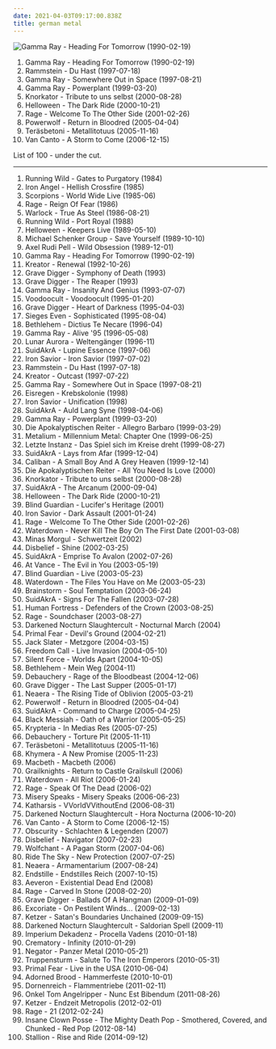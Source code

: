 ```yaml
---
date: 2021-04-03T09:17:00.838Z
title: german metal
---
```

![Gamma Ray - Heading For Tomorrow (1990-02-19)](https://img.discogs.com/H7tCONZEF37aU5bk4T2kIMTNnbE=/fit-in/600x592/filters:strip_icc():format(jpeg):mode_rgb():quality(90)/discogs-images/R-11096505-1509797188-8988.jpeg.jpg "Gamma Ray - Heading For Tomorrow (1990-02-19)")
<ol class="albums">
<li data-cover="https://img.discogs.com/H7tCONZEF37aU5bk4T2kIMTNnbE=/fit-in/600x592/filters:strip_icc():format(jpeg):mode_rgb():quality(90)/discogs-images/R-11096505-1509797188-8988.jpeg.jpg" data-tags="power metal" role="button">Gamma Ray - Heading For Tomorrow (1990-02-19)</li>
<li data-cover="http://coverartarchive.org/release/c666ffc2-1cbf-4a8c-801e-8fabd56ca062/22022063680-500.jpg" data-tags="rammstein" role="button">Rammstein - Du Hast (1997-07-18)</li>
<li data-cover="http://coverartarchive.org/release/197caa52-0c83-4af1-9542-d6ab12369fd8/3463166259-500.jpg" data-tags="power metal" role="button">Gamma Ray - Somewhere Out in Space (1997-08-21)</li>
<li data-cover="http://coverartarchive.org/release/252f2cef-369e-4487-be30-cb833d7a9613/26712151056-500.jpg" data-tags="power metal" role="button">Gamma Ray - Powerplant (1999-03-20)</li>
<li data-cover="https://img.discogs.com/WlY6RcBtAclXLRjwmdBWwT4TrYg=/fit-in/600x600/filters:strip_icc():format(jpeg):mode_rgb():quality(90)/discogs-images/R-1025013-1213235451.jpeg.jpg" data-tags="metal, rock, comedy, industrial metal, fun metal, knorkator" role="button">Knorkator - Tribute to uns selbst (2000-08-28)</li>
<li data-cover="http://coverartarchive.org/release/351e5578-2bdd-452e-b4ba-b2d13518eeb1/6834755855-500.jpg" data-tags="power metal" role="button">Helloween - The Dark Ride (2000-10-21)</li>
<li data-cover="http://coverartarchive.org/release/d430e4e4-ed7d-45d1-aeea-7dc093106010/22849845060-500.jpg" data-tags="heavy metal, power metal" role="button">Rage - Welcome To The Other Side (2001-02-26)</li>
<li data-cover="http://coverartarchive.org/release/bce6e4d9-096d-4f59-9b70-30db1dc49b3d/5372712419-500.jpg" data-tags="power metal, heavy metal" role="button">Powerwolf - Return in Bloodred (2005-04-04)</li>
<li data-cover="http://coverartarchive.org/release/51121f7e-9a09-4f12-bb02-1dc6587575a1/7792795848-500.jpg" data-tags="heavy metal" role="button">Teräsbetoni - Metallitotuus (2005-11-16)</li>
<li data-cover="https://img.discogs.com/VNu3si4B-I4RDfrHVV1JW5z6FwE=/fit-in/280x280/filters:strip_icc():format(jpeg):mode_rgb():quality(90)/discogs-images/R-1538380-1226925625.jpeg.jpg" data-tags="power metal, a cappella metal" role="button">Van Canto - A Storm to Come (2006-12-15)</li>
</ol>
List of 100 - under the cut.
<!-- more -->

_________________

<ol class="albums">
<li data-cover="http://coverartarchive.org/release/7ba0fd7f-4443-4284-8748-fd75d4449a09/3039751372-500.jpg" data-tags="speed metal, heavy metal" role="button">
Running Wild - Gates to Purgatory (1984)
</li>
<li data-cover="https://img.discogs.com/FkPoqhf-bwaaKWVotxSVKE1Bcgs=/fit-in/499x497/filters:strip_icc():format(jpeg):mode_rgb():quality(90)/discogs-images/R-1930383-1271475672.jpeg.jpg" data-tags="thrash metal, speed metal" role="button">
Iron Angel - Hellish Crossfire (1985)
</li>
<li data-cover="https://img.discogs.com/fURN7_fQfJbr2f6kxt-6Rab07cw=/fit-in/600x595/filters:strip_icc():format(jpeg):mode_rgb():quality(90)/discogs-images/R-412510-1193757651.jpeg.jpg" data-tags="hard rock" role="button">
Scorpions - World Wide Live (1985-06)
</li>
<li data-cover="https://img.discogs.com/FEHGU8ljmc9enmMypgEakKpY1x0=/fit-in/593x593/filters:strip_icc():format(jpeg):mode_rgb():quality(90)/discogs-images/R-2600365-1292536791.jpeg.jpg" data-tags="speed metal" role="button">
Rage - Reign Of Fear (1986)
</li>
<li data-cover="http://coverartarchive.org/release/328082ff-4789-4bcd-921c-c86d6d0bf96a/14899283868-500.jpg" data-tags="heavy metal" role="button">
Warlock - True As Steel (1986-08-21)
</li>
<li data-cover="http://coverartarchive.org/release/93b05958-62c6-393f-b42c-46ae75abac38/16721913332-500.jpg" data-tags="heavy metal, power metal" role="button">
Running Wild - Port Royal (1988)
</li>
<li data-cover="https://img.discogs.com/mXJ0vHy4u3gDxpSgTtReQDxhY60=/fit-in/600x1042/filters:strip_icc():format(jpeg):mode_rgb():quality(90)/discogs-images/R-3030675-1503798917-1026.jpeg.jpg" data-tags="heavy metal, 80s, speed metal, germany, german, live, power metal, melodic metal, live album, german metal, helloween, very favorite" role="button">
Helloween - Keepers Live (1989-05-10)
</li>
<li data-cover="http://coverartarchive.org/release/e7b23612-a3f3-41d4-8293-167532ad1b6f/21718519556-500.jpg" data-tags="rock" role="button">
Michael Schenker Group - Save Yourself (1989-10-10)
</li>
<li data-cover="http://coverartarchive.org/release/6b6ae345-cbc6-4efe-8eb3-0f3514b9c378/15332954939-500.jpg" data-tags="heavy metal" role="button">
Axel Rudi Pell - Wild Obsession (1989-12-01)
</li>
<li data-cover="https://img.discogs.com/H7tCONZEF37aU5bk4T2kIMTNnbE=/fit-in/600x592/filters:strip_icc():format(jpeg):mode_rgb():quality(90)/discogs-images/R-11096505-1509797188-8988.jpeg.jpg" data-tags="power metal" role="button">
Gamma Ray - Heading For Tomorrow (1990-02-19)
</li>
<li data-cover="https://img.discogs.com/21KnIfXyhZUZKn9LloXItA_haDg=/fit-in/600x526/filters:strip_icc():format(jpeg):mode_rgb():quality(90)/discogs-images/R-5038331-1382831290-7448.jpeg.jpg" data-tags="thrash metal" role="button">
Kreator - Renewal (1992-10-26)
</li>
<li data-cover="http://coverartarchive.org/release/21cf4e9c-8270-49bc-95ac-337f5cb421cb/7545264387-500.jpg" data-tags="heavy metal" role="button">
Grave Digger - Symphony of Death (1993)
</li>
<li data-cover="http://coverartarchive.org/release/09fd5329-a735-4878-9dd4-e31c4b45a4b7/4894962096-500.jpg" data-tags="heavy metal" role="button">
Grave Digger - The Reaper (1993)
</li>
<li data-cover="http://coverartarchive.org/release/769422ef-0e90-44cc-8da3-4137760cb082/25711103397-500.jpg" data-tags="power metal" role="button">
Gamma Ray - Insanity And Genius (1993-07-07)
</li>
<li data-cover="https://img.discogs.com/ql9jlOAmfy9egeGMBknmjkZCld0=/fit-in/600x607/filters:strip_icc():format(jpeg):mode_rgb():quality(90)/discogs-images/R-7969750-1596690180-8312.jpeg.jpg" data-tags="alternative thrash metal" role="button">
Voodoocult - Voodoocult (1995-01-20)
</li>
<li data-cover="http://coverartarchive.org/release/3ef7e1a4-9dbc-413d-8a5e-5c704b1f86c4/14971918968-500.jpg" data-tags="heavy metal" role="button">
Grave Digger - Heart of Darkness (1995-04-03)
</li>
<li data-cover="https://img.discogs.com/JGItaKlbvSTjBwO-FZNhgGjegVM=/fit-in/500x500/filters:strip_icc():format(jpeg):mode_rgb():quality(90)/discogs-images/R-4173084-1357662716-5108.jpeg.jpg" data-tags="1995, progressive metal" role="button">
Sieges Even - Sophisticated (1995-08-04)
</li>
<li data-cover="http://coverartarchive.org/release/da9861fc-fcfb-4f45-a7a2-8ab337c30fae/7824358646-500.jpg" data-tags="black metal, dark metal" role="button">
Bethlehem - Dictius Te Necare (1996-04)
</li>
<li data-cover="http://coverartarchive.org/release/43c4d3ef-0af5-44c4-958c-d764c30a663f/18796116270-500.jpg" data-tags="power metal, heavy metal" role="button">
Gamma Ray - Alive '95 (1996-05-08)
</li>
<li data-cover="http://coverartarchive.org/release/e7dcd69c-7a4d-4cf7-9b9e-4ff3ce910558/2782648897-500.jpg" data-tags="black metal" role="button">
Lunar Aurora - Weltengänger (1996-11)
</li>
<li data-cover="http://coverartarchive.org/release/910cdbf9-5a09-4e9c-947f-bbbb625c21c8/10691439731-500.jpg" data-tags="folk metal, melodic death metal, death metal, german metal" role="button">
SuidAkrA - Lupine Essence (1997-06)
</li>
<li data-cover="https://img.discogs.com/swKjwnPuBJHutpP6k7Hl7yFtQVA=/fit-in/600x596/filters:strip_icc():format(jpeg):mode_rgb():quality(90)/discogs-images/R-3412972-1477568231-7658.jpeg.jpg" data-tags="power metal" role="button">
Iron Savior - Iron Savior (1997-07-02)
</li>
<li data-cover="http://coverartarchive.org/release/c666ffc2-1cbf-4a8c-801e-8fabd56ca062/22022063680-500.jpg" data-tags="rammstein" role="button">
Rammstein - Du Hast (1997-07-18)
</li>
<li data-cover="http://coverartarchive.org/release/f2087b7f-6657-4bcf-b058-01813469b5c3/7459410347-500.jpg" data-tags="thrash metal" role="button">
Kreator - Outcast (1997-07-22)
</li>
<li data-cover="http://coverartarchive.org/release/197caa52-0c83-4af1-9542-d6ab12369fd8/3463166259-500.jpg" data-tags="power metal" role="button">
Gamma Ray - Somewhere Out in Space (1997-08-21)
</li>
<li data-cover="http://coverartarchive.org/release/1e21ea40-21dc-4365-8736-26fb0be6ce9d/2192435340-500.jpg" data-tags="black metal" role="button">
Eisregen - Krebskolonie (1998)
</li>
<li data-cover="https://img.discogs.com/XjrnnfwZs6VnA1UlYK3KqbIyRLA=/fit-in/300x300/filters:strip_icc():format(jpeg):mode_rgb():quality(90)/discogs-images/R-2952818-1308860725.jpeg.jpg" data-tags="power metal" role="button">
Iron Savior - Unification (1998)
</li>
<li data-cover="http://coverartarchive.org/release/66087fff-0c62-438c-9dde-4173119c63fa/17501065184-500.jpg" data-tags="melodic death metal" role="button">
SuidAkrA - Auld Lang Syne (1998-04-06)
</li>
<li data-cover="http://coverartarchive.org/release/252f2cef-369e-4487-be30-cb833d7a9613/26712151056-500.jpg" data-tags="power metal" role="button">
Gamma Ray - Powerplant (1999-03-20)
</li>
<li data-cover="http://coverartarchive.org/release/fccce690-ea43-4ecd-9bc3-21e44f3319f6/21606407612-500.jpg" data-tags="death metal" role="button">
Die Apokalyptischen Reiter - Allegro Barbaro (1999-03-29)
</li>
<li data-cover="https://img.discogs.com/K-kRhVEUf8xpDX9euVWs2M8DDH8=/fit-in/600x922/filters:strip_icc():format(jpeg):mode_rgb():quality(90)/discogs-images/R-7172778-1435341370-6468.jpeg.jpg" data-tags="power metal" role="button">
Metalium - Millennium Metal: Chapter One (1999-06-25)
</li>
<li data-cover="http://coverartarchive.org/release/c0272e44-eef1-4a7d-a68b-593d09ec1c68/15537876129-500.jpg" data-tags="gothic, german, metal" role="button">
Letzte Instanz - Das Spiel sich im Kreise dreht (1999-08-27)
</li>
<li data-cover="http://coverartarchive.org/release/eb98eecd-7938-475e-98df-e3e00ef09140/10691425514-500.jpg" data-tags="folk metal, melodic death metal" role="button">
SuidAkrA - Lays from Afar (1999-12-04)
</li>
<li data-cover="https://img.discogs.com/zdH0fSrVWyPSDOyLlwNfeOTMe-E=/fit-in/600x600/filters:strip_icc():format(jpeg):mode_rgb():quality(90)/discogs-images/R-5350220-1391220355-7733.jpeg.jpg" data-tags="metalcore" role="button">
Caliban - A Small Boy And A Grey Heaven (1999-12-14)
</li>
<li data-cover="http://coverartarchive.org/release/ebd0f359-882e-433e-853d-e7e9ea8d5481/28935874202-500.jpg" data-tags="melodic death metal" role="button">
Die Apokalyptischen Reiter - All You Need Is Love (2000)
</li>
<li data-cover="https://img.discogs.com/WlY6RcBtAclXLRjwmdBWwT4TrYg=/fit-in/600x600/filters:strip_icc():format(jpeg):mode_rgb():quality(90)/discogs-images/R-1025013-1213235451.jpeg.jpg" data-tags="metal, rock, comedy, industrial metal, fun metal, knorkator" role="button">
Knorkator - Tribute to uns selbst (2000-08-28)
</li>
<li data-cover="http://coverartarchive.org/release/633bb51c-3835-4374-8461-e8def7fcc727/21801714109-500.jpg" data-tags="melodic death metal" role="button">
SuidAkrA - The Arcanum (2000-09-04)
</li>
<li data-cover="http://coverartarchive.org/release/351e5578-2bdd-452e-b4ba-b2d13518eeb1/6834755855-500.jpg" data-tags="power metal" role="button">
Helloween - The Dark Ride (2000-10-21)
</li>
<li data-cover="https://img.discogs.com/O58cLxHCB5x0heWdmiOUA4WGle8=/fit-in/600x538/filters:strip_icc():format(jpeg):mode_rgb():quality(90)/discogs-images/R-1926153-1481137640-6021.jpeg.jpg" data-tags="speed metal, power metal, german metal, nomongo, melmetdcz" role="button">
Blind Guardian - Lucifer's Heritage (2001)
</li>
<li data-cover="https://img.discogs.com/dCEfi4lmX_KlUT4leEplEv4Zeuk=/fit-in/600x603/filters:strip_icc():format(jpeg):mode_rgb():quality(90)/discogs-images/R-2480201-1552919931-5296.jpeg.jpg" data-tags="power metal" role="button">
Iron Savior - Dark Assault (2001-01-24)
</li>
<li data-cover="http://coverartarchive.org/release/d430e4e4-ed7d-45d1-aeea-7dc093106010/22849845060-500.jpg" data-tags="heavy metal, power metal" role="button">
Rage - Welcome To The Other Side (2001-02-26)
</li>
<li data-cover="https://img.discogs.com/oCDJZLUkPUzON-HsOA5m9UsLQkY=/fit-in/600x590/filters:strip_icc():format(jpeg):mode_rgb():quality(90)/discogs-images/R-605029-1137951132.jpeg.jpg" data-tags="metal, alternative metal, post-hardcore, german metal" role="button">
Waterdown - Never Kill The Boy On The First Date (2001-03-08)
</li>
<li data-cover="http://coverartarchive.org/release/b2af7a61-5d58-4c79-b91c-7c0620b6bd2e/19653758240-500.jpg" data-tags="pagan metal" role="button">
Minas Morgul - Schwertzeit (2002)
</li>
<li data-cover="https://img.discogs.com/AsLMWKi3F0HQvC08fdxwnwKb608=/fit-in/600x530/filters:strip_icc():format(jpeg):mode_rgb():quality(90)/discogs-images/R-601212-1137076321.jpeg.jpg" data-tags="death metal" role="button">
Disbelief - Shine (2002-03-25)
</li>
<li data-cover="http://coverartarchive.org/release/62b01408-2e64-4cff-a18e-27b986b892d1/21801729303-500.jpg" data-tags="melodic death metal, folk metal" role="button">
SuidAkrA - Emprise To Avalon (2002-07-26)
</li>
<li data-cover="http://coverartarchive.org/release/0e3003e6-88b8-468b-96f7-c869e57b22e9/9106635700-500.jpg" data-tags="power metal" role="button">
At Vance - The Evil in You (2003-05-19)
</li>
<li data-cover="https://img.discogs.com/SiViwwOTa_xIpwcloBguP-rkQe0=/fit-in/510x460/filters:strip_icc():format(jpeg):mode_rgb():quality(90)/discogs-images/R-2153766-1266924275.jpeg.jpg" data-tags="power metal, live" role="button">
Blind Guardian - Live (2003-05-23)
</li>
<li data-cover="http://coverartarchive.org/release/e9c2285e-1178-4de2-bdac-5863e9f200fe/6241900041-500.jpg" data-tags="post-hardcore" role="button">
Waterdown - The Files You Have on Me (2003-05-23)
</li>
<li data-cover="https://img.discogs.com/LOudhndVV3_3OQOZ8QFlXxdHSHY=/fit-in/600x587/filters:strip_icc():format(jpeg):mode_rgb():quality(90)/discogs-images/R-1931603-1358611194-3430.jpeg.jpg" data-tags="heavy metal, power metal" role="button">
Brainstorm - Soul Temptation (2003-06-24)
</li>
<li data-cover="http://coverartarchive.org/release/12d7174f-7e09-3d1d-8855-be5bf5b1b6c2/6505258283-500.jpg" data-tags="melodic death metal" role="button">
SuidAkrA - Signs For The Fallen (2003-07-28)
</li>
<li data-cover="http://coverartarchive.org/release/3b080506-f04e-4d18-be46-171175c75651/20362007867-500.jpg" data-tags="power metal" role="button">
Human Fortress - Defenders of the Crown (2003-08-25)
</li>
<li data-cover="http://coverartarchive.org/release/8139ae5f-e946-4520-9e89-dfeb5b63c8a5/16433024531-500.jpg" data-tags="power metal, heavy metal" role="button">
Rage - Soundchaser (2003-08-27)
</li>
<li data-cover="http://coverartarchive.org/release/205da306-fc1b-3fc2-b7b3-7ce0f93b8c89/14799107609-500.jpg" data-tags="black metal" role="button">
Darkened Nocturn Slaughtercult - Nocturnal March (2004)
</li>
<li data-cover="http://coverartarchive.org/release/29cda679-d00f-3bd4-b56f-6c28e8d7e13d/14972169053-500.jpg" data-tags="power metal" role="button">
Primal Fear - Devil's Ground (2004-02-21)
</li>
<li data-cover="https://img.discogs.com/hMoIq6Rsn1ec7VuXAJy0kGPkWY0=/fit-in/600x591/filters:strip_icc():format(jpeg):mode_rgb():quality(90)/discogs-images/R-2221614-1351876156-5322.jpeg.jpg" data-tags="brutal death metal" role="button">
Jack Slater - Metzgore (2004-03-15)
</li>
<li data-cover="http://coverartarchive.org/release/ece7638e-5c5f-4bf7-a981-88a1f50bb29c/24241597992-500.jpg" data-tags="power metal, melodic metal" role="button">
Freedom Call - Live Invasion (2004-05-10)
</li>
<li data-cover="http://coverartarchive.org/release/86940541-69c6-4519-aad1-519adfe02cdd/7643060960-500.jpg" data-tags="power metal" role="button">
Silent Force - Worlds Apart (2004-10-05)
</li>
<li data-cover="http://coverartarchive.org/release/b7601247-c286-4603-be40-c7b3d02403a0/10372071112-500.jpg" data-tags="2004, gothic metal" role="button">
Bethlehem - Mein Weg (2004-11)
</li>
<li data-cover="http://coverartarchive.org/release/ac6a3366-77c9-4a11-b711-0338a191f134/1082248327-500.jpg" data-tags="death metal" role="button">
Debauchery - Rage of the Bloodbeast (2004-12-06)
</li>
<li data-cover="https://img.discogs.com/D8NTEFcRlcQcY_-mulC_hVuIH7M=/fit-in/600x596/filters:strip_icc():format(jpeg):mode_rgb():quality(90)/discogs-images/R-3626763-1540751435-1617.jpeg.jpg" data-tags="power metal, heavy metal" role="button">
Grave Digger - The Last Supper (2005-01-17)
</li>
<li data-cover="http://coverartarchive.org/release/a28732a4-caba-4058-8635-b336497c08c7/5365173695-500.jpg" data-tags="metalcore" role="button">
Neaera - The Rising Tide of Oblivion (2005-03-21)
</li>
<li data-cover="http://coverartarchive.org/release/bce6e4d9-096d-4f59-9b70-30db1dc49b3d/5372712419-500.jpg" data-tags="power metal, heavy metal" role="button">
Powerwolf - Return in Bloodred (2005-04-04)
</li>
<li data-cover="https://img.discogs.com/TRezJga-iHjcvS0r1rRK26aRjyE=/fit-in/600x372/filters:strip_icc():format(jpeg):mode_rgb():quality(90)/discogs-images/R-15312541-1589572939-4842.jpeg.jpg" data-tags="melodic death metal" role="button">
SuidAkrA - Command to Charge (2005-04-25)
</li>
<li data-cover="http://coverartarchive.org/release/4347b6b4-91e4-4c32-9b9e-f3a2a0269617/9727404079-500.jpg" data-tags="pagan metal" role="button">
Black Messiah - Oath of a Warrior (2005-05-25)
</li>
<li data-cover="http://coverartarchive.org/release/eeacaa3d-9dc7-46f7-87c9-5db596248467/1042409213-500.jpg" data-tags="female fronted metal, gothic metal, symphonic metal, krypteria" role="button">
Krypteria - In Medias Res (2005-07-25)
</li>
<li data-cover="http://coverartarchive.org/release/529f9d01-81b4-4dde-b89d-ff9783874eef/5526770438-500.jpg" data-tags="death metal" role="button">
Debauchery - Torture Pit (2005-11-11)
</li>
<li data-cover="http://coverartarchive.org/release/51121f7e-9a09-4f12-bb02-1dc6587575a1/7792795848-500.jpg" data-tags="heavy metal" role="button">
Teräsbetoni - Metallitotuus (2005-11-16)
</li>
<li data-cover="https://img.discogs.com/253REY4b__AIqjAyCVHFUMAC9B8=/fit-in/600x450/filters:strip_icc():format(jpeg):mode_rgb():quality(90)/discogs-images/R-4140617-1533212150-4406.jpeg.jpg" data-tags="hard rock, melodic rock, german metal, melodious hard rock" role="button">
Khymera - A New Promise (2005-11-23)
</li>
<li data-cover="http://coverartarchive.org/release/408c2a99-03e0-429f-997b-af0bf7fce843/6305309154-500.jpg" data-tags="heavy metal, german metal, macbeth" role="button">
Macbeth - Macbeth (2006)
</li>
<li data-cover="https://img.discogs.com/zlUXnAWB4eAFWkQn_36GRI8Wqvg=/fit-in/400x397/filters:strip_icc():format(jpeg):mode_rgb():quality(90)/discogs-images/R-2807560-1301935274.jpeg.jpg" data-tags="melodic death metal" role="button">
Grailknights - Return to Castle Grailskull (2006)
</li>
<li data-cover="https://img.discogs.com/oCDJZLUkPUzON-HsOA5m9UsLQkY=/fit-in/600x590/filters:strip_icc():format(jpeg):mode_rgb():quality(90)/discogs-images/R-605029-1137951132.jpeg.jpg" data-tags="hardcore, emocore" role="button">
Waterdown - All Riot (2006-01-24)
</li>
<li data-cover="http://coverartarchive.org/release/4faabc46-4302-40cb-9f97-9c36a2a528ad/13866125378-500.jpg" data-tags="power metal, symphonic metal" role="button">
Rage - Speak Of The Dead (2006-02)
</li>
<li data-cover="https://img.discogs.com/63PTtWzVfSBG6EcfAVBFifIs__c=/fit-in/300x300/filters:strip_icc():format(jpeg):mode_rgb():quality(90)/discogs-images/R-11459720-1542708458-8273.jpeg.jpg" data-tags="melodic death metal" role="button">
Misery Speaks - Misery Speaks (2006-06-23)
</li>
<li data-cover="http://coverartarchive.org/release/15669334-3e44-468f-930e-22461dfd0bb7/2686989714-500.jpg" data-tags="black metal, german black metal" role="button">
Katharsis - VVorldVVithoutEnd (2006-08-31)
</li>
<li data-cover="http://coverartarchive.org/release/b7fc16c3-6611-4312-8bd1-ce7122deaad6/16103200312-500.jpg" data-tags="black metal, german black metal" role="button">
Darkened Nocturn Slaughtercult - Hora Nocturna (2006-10-20)
</li>
<li data-cover="https://img.discogs.com/VNu3si4B-I4RDfrHVV1JW5z6FwE=/fit-in/280x280/filters:strip_icc():format(jpeg):mode_rgb():quality(90)/discogs-images/R-1538380-1226925625.jpeg.jpg" data-tags="power metal, a cappella metal" role="button">
Van Canto - A Storm to Come (2006-12-15)
</li>
<li data-cover="http://coverartarchive.org/release/c4431e00-95ef-4f9a-8c6e-df20e34442b9/9477920575-500.jpg" data-tags="viking metal" role="button">
Obscurity - Schlachten & Legenden (2007)
</li>
<li data-cover="https://img.discogs.com/jEVv-VvBgkO5X9fpeyLxDpGHz-o=/fit-in/450x450/filters:strip_icc():format(jpeg):mode_rgb():quality(90)/discogs-images/R-15063158-1586189257-6181.jpeg.jpg" data-tags="death metal" role="button">
Disbelief - Navigator (2007-02-23)
</li>
<li data-cover="https://img.discogs.com/wsbGzSO_6BZPgSphLvL60XoGgCI=/fit-in/400x400/filters:strip_icc():format(jpeg):mode_rgb():quality(90)/discogs-images/R-2176684-1268143536.jpeg.jpg" data-tags="pagan metal, folk metal" role="button">
Wolfchant - A Pagan Storm (2007-04-06)
</li>
<li data-cover="http://coverartarchive.org/release/4a9bd34c-e572-416d-a9de-e29a3aedb401/11541859642-500.jpg" data-tags="power metal" role="button">
Ride The Sky - New Protection (2007-07-25)
</li>
<li data-cover="http://coverartarchive.org/release/1dc1a97e-adad-4295-954a-ec49ca8d2b1e/18251751513-500.jpg" data-tags="melodic death metal, metalcore" role="button">
Neaera - Armamentarium (2007-08-24)
</li>
<li data-cover="https://img.discogs.com/NYECWL5hBn_c68_ioiUdwQMUvwI=/fit-in/338x338/filters:strip_icc():format(jpeg):mode_rgb():quality(90)/discogs-images/R-1405441-1236548603.jpeg.jpg" data-tags="black metal" role="button">
Endstille - Endstilles Reich (2007-10-15)
</li>
<li data-cover="http://coverartarchive.org/release/f4498272-4120-4dd4-90d1-f78f69f0f882/6138571783-500.jpg" data-tags="melodic death metal" role="button">
Aeveron - Existential Dead End (2008)
</li>
<li data-cover="https://img.discogs.com/bhR3PuAvbgkhNQaLep7c3kB07Zw=/fit-in/600x603/filters:strip_icc():format(jpeg):mode_rgb():quality(90)/discogs-images/R-2937189-1398839161-5208.jpeg.jpg" data-tags="heavy metal, metal, progressive metal, power metal" role="button">
Rage - Carved In Stone (2008-02-20)
</li>
<li data-cover="http://coverartarchive.org/release/5117ebc9-e847-4049-b7cc-8fdbeba55422/28864295278-500.jpg" data-tags="heavy metal, 2009, power metal" role="button">
Grave Digger - Ballads Of A Hangman (2009-01-09)
</li>
<li data-cover="https://img.discogs.com/JdEFlVo2377v-fkV-t69WA5Voow=/fit-in/600x593/filters:strip_icc():format(jpeg):mode_rgb():quality(90)/discogs-images/R-2205424-1402935845-7783.jpeg.jpg" data-tags="death metal" role="button">
Excoriate - On Pestilent Winds... (2009-02-13)
</li>
<li data-cover="https://img.discogs.com/ejSsgDBqGmMPZpEQDQ5UFFeNUwk=/fit-in/300x300/filters:strip_icc():format(jpeg):mode_rgb():quality(90)/discogs-images/R-2540231-1289510374.jpeg.jpg" data-tags="black metal, thrash metal" role="button">
Ketzer - Satan's Boundaries Unchained (2009-09-15)
</li>
<li data-cover="http://coverartarchive.org/release/a7e4fd7d-81d1-44fa-aa49-2031bbae8b31/1362249760-500.jpg" data-tags="black metal" role="button">
Darkened Nocturn Slaughtercult - Saldorian Spell (2009-11)
</li>
<li data-cover="https://img.discogs.com/ddiVMDgImMO0SCv9KGBhziqVcTE=/fit-in/600x529/filters:strip_icc():format(jpeg):mode_rgb():quality(90)/discogs-images/R-2510829-1356169746-9779.jpeg.jpg" data-tags="black metal, atmospheric black metal" role="button">
Imperium Dekadenz - Procella Vadens (2010-01-18)
</li>
<li data-cover="http://coverartarchive.org/release/8427db6f-2c80-4650-9c8c-7912cdde7b96/4600000178-500.jpg" data-tags="gothic metal, 2010" role="button">
Crematory - Infinity (2010-01-29)
</li>
<li data-cover="http://coverartarchive.org/release/976ec32a-2a7d-456b-a463-f944927910b9/8816770276-500.jpg" data-tags="black metal" role="button">
Negator - Panzer Metal (2010-05-21)
</li>
<li data-cover="http://coverartarchive.org/release/9dc4da57-80c0-493d-a48c-407a528e3cc8/24953967672-500.jpg" data-tags="metal, germany, german, war metal, 2010s, german metal, 2010s metal, 2010 metal, 2010s war metal, 2010 war metal" role="button">
Truppensturm - Salute To The Iron Emperors (2010-05-31)
</li>
<li data-cover="https://img.discogs.com/IV0BS7AbHadb7BaT0HjFgs1T-i8=/fit-in/600x594/filters:strip_icc():format(jpeg):mode_rgb():quality(90)/discogs-images/R-14622102-1578348402-3515.jpeg.jpg" data-tags="heavy metal, melodic, germany, good shit, german, great song, live, power metal, epic metal, heavy rock, good stuff, good live, live album, german metal, ripper, i own this, my collection, electric guitar riffs, great guitars, fucking good, musical god, german heavy metal, rob halford, mr ownership deal, my music collection, live metal, new 2010, my cds, great live album, ralf scheepers, needs more listeners, need to rate, goes fucking good with beer, tim owens, frontiers records, mat sinner, heavy power speed metal, cd in collection, important cds, musica que me anima, cd dvds i own, excellent guitars sounds, cds i bought, double cds i own, judas priest painkiller era feeling, live in the usa, recorded at la and atlanta usa 2009, tom naumann" role="button">
Primal Fear - Live in the USA (2010-06-04)
</li>
<li data-cover="http://coverartarchive.org/release/fcb0dbcd-8b4a-4ff7-9a53-803d795d4dd2/10146670953-500.jpg" data-tags="pagan metal" role="button">
Adorned Brood - Hammerfeste (2010-10-01)
</li>
<li data-cover="https://img.discogs.com/MNjpvM12TcXNaBdZ713VcJxbTRA=/fit-in/582x599/filters:strip_icc():format(jpeg):mode_rgb():quality(90)/discogs-images/R-2716646-1329991758.jpeg.jpg" data-tags="black metal" role="button">
Dornenreich - Flammentriebe (2011-02-11)
</li>
<li data-cover="https://via.placeholder.com/450" data-tags="thrash metal" role="button">
Onkel Tom Angelripper - Nunc Est Bibendum (2011-08-26)
</li>
<li data-cover="https://img.discogs.com/xJK9TpiFjSi1WhaIM-bI9bUSGG0=/fit-in/600x600/filters:strip_icc():format(jpeg):mode_rgb():quality(90)/discogs-images/R-3471450-1572263315-6095.jpeg.jpg" data-tags="2012" role="button">
Ketzer - Endzeit Metropolis (2012-02-01)
</li>
<li data-cover="http://coverartarchive.org/release/1d391310-0ece-448f-825d-1f8fee77aef5/6501230357-500.jpg" data-tags="power metal, heavy metal" role="button">
Rage - 21 (2012-02-24)
</li>
<li data-cover="http://coverartarchive.org/release/adc0930f-a765-4d3c-90e3-c638973d7ae5/1803329658-500.jpg" data-tags="goregrind, psychopathic, deathgrind, pornogrind, cybergrind, porngrind, german metal, digital grindcore, mmfwcl, juggalo stylz" role="button">
Insane Clown Posse - The Mighty Death Pop - Smothered, Covered, and Chunked - Red Pop (2012-08-14)
</li>
<li data-cover="https://img.discogs.com/356GWOvyO3YFnoFPFLM5gG-6T2M=/fit-in/500x500/filters:strip_icc():format(jpeg):mode_rgb():quality(90)/discogs-images/R-6149798-1483736494-8255.jpeg.jpg" data-tags="heavy metal" role="button">
Stallion - Rise and Ride (2014-09-12)
</li>
</ol>